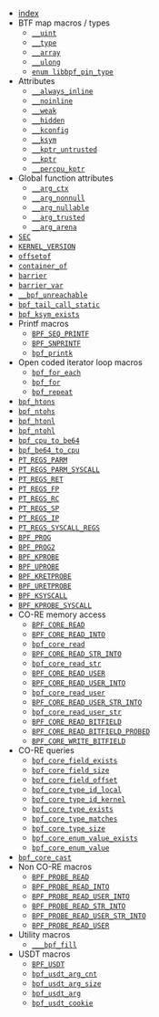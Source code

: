 - [index](index.md)
- BTF map macros / types
  - [`__uint`](__uint.md)
  - [`__type`](__type.md)
  - [`__array`](__array.md)
  - [`__ulong`](__ulong.md)
  - [`enum libbpf_pin_type`](enum-libbpf_pin_type.md)
- Attributes
  - [`__always_inline`](__always_inline.md)
  - [`__noinline`](__noinline.md)
  - [`__weak`](__weak.md)
  - [`__hidden`](__hidden.md)
  - [`__kconfig`](__kconfig.md)
  - [`__ksym`](__ksym.md)
  - [`__kptr_untrusted`](__kptr_untrusted.md)
  - [`__kptr`](__kptr.md)
  - [`__percpu_kptr`](__percpu_kptr.md)
- Global function attributes
  - [`__arg_ctx`](__arg_ctx.md)
  - [`__arg_nonnull`](__arg_nonnull.md)
  - [`__arg_nullable`](__arg_nullable.md)
  - [`__arg_trusted`](__arg_trusted.md)
  - [`__arg_arena`](__arg_arena.md)
- [`SEC`](SEC.md)
- [`KERNEL_VERSION`](KERNEL_VERSION.md)
- [`offsetof`](offsetof.md)
- [`container_of`](container_of.md)
- [`barrier`](barrier.md)
- [`barrier_var`](barrier_var.md)
- [`__bpf_unreachable`](__bpf_unreachable.md)
- [`bpf_tail_call_static`](bpf_tail_call_static.md)
- [`bpf_ksym_exists`](bpf_ksym_exists.md)
- <nospell>Printf macros</nospell>
  - [`BPF_SEQ_PRINTF`](bpf_seq_printf.md)
  - [`BPF_SNPRINTF`](bpf_snprintf.md)
  - [`bpf_printk`](bpf_printk.md)
- Open coded iterator loop macros
  - [`bpf_for_each`](bpf_for_each.md)
  - [`bpf_for`](bpf_for.md)
  - [`bpf_repeat`](bpf_repeat.md)
- [`bpf_htons`](bpf_htons.md)
- [`bpf_ntohs`](bpf_ntohs.md)
- [`bpf_htonl`](bpf_htonl.md)
- [`bpf_ntohl`](bpf_ntohl.md)
- [`bpf_cpu_to_be64`](bpf_cpu_to_be64.md)
- [`bpf_be64_to_cpu`](bpf_be64_to_cpu.md)
- [`PT_REGS_PARM`](PT_REGS_PARM.md)
- [`PT_REGS_PARM_SYSCALL`](PT_REGS_PARM_SYSCALL.md)
- [`PT_REGS_RET`](PT_REGS_RET.md)
- [`PT_REGS_FP`](PT_REGS_FP.md)
- [`PT_REGS_RC`](PT_REGS_RC.md)
- [`PT_REGS_SP`](PT_REGS_SP.md)
- [`PT_REGS_IP`](PT_REGS_IP.md)
- [`PT_REGS_SYSCALL_REGS`](PT_REGS_SYSCALL_REGS.md)
- [`BPF_PROG`](BPF_PROG.md)
- [`BPF_PROG2`](BPF_PROG2.md)
- [`BPF_KPROBE`](BPF_KPROBE.md)
- [`BPF_UPROBE`](BPF_UPROBE.md)
- [`BPF_KRETPROBE`](BPF_KRETPROBE.md)
- [`BPF_URETPROBE`](BPF_URETPROBE.md)
- [`BPF_KSYSCALL`](BPF_KSYSCALL.md)
- [`BPF_KPROBE_SYSCALL`](BPF_KPROBE_SYSCALL.md)
- CO-RE memory access
  - [`BPF_CORE_READ`](BPF_CORE_READ.md)
  - [`BPF_CORE_READ_INTO`](BPF_CORE_READ_INTO.md)
  - [`bpf_core_read`](bpf_core_read.md)
  - [`BPF_CORE_READ_STR_INTO`](BPF_CORE_READ_STR_INTO.md)
  - [`bpf_core_read_str`](bpf_core_read_str.md)
  - [`BPF_CORE_READ_USER`](BPF_CORE_READ_USER.md)
  - [`BPF_CORE_READ_USER_INTO`](BPF_CORE_READ_USER_INTO.md)
  - [`bpf_core_read_user`](bpf_core_read_user.md)
  - [`BPF_CORE_READ_USER_STR_INTO`](BPF_CORE_READ_USER_STR_INTO.md)
  - [`bpf_core_read_user_str`](bpf_core_read_user_str.md)
  - [`BPF_CORE_READ_BITFIELD`](BPF_CORE_READ_BITFIELD.md)
  - [`BPF_CORE_READ_BITFIELD_PROBED`](BPF_CORE_READ_BITFIELD_PROBED.md)
  - [`BPF_CORE_WRITE_BITFIELD`](BPF_CORE_WRITE_BITFIELD.md)
- CO-RE queries
  - [`bpf_core_field_exists`](bpf_core_field_exists.md)
  - [`bpf_core_field_size`](bpf_core_field_size.md)
  - [`bpf_core_field_offset`](bpf_core_field_offset.md)
  - [`bpf_core_type_id_local`](bpf_core_type_id_local.md)
  - [`bpf_core_type_id_kernel`](bpf_core_type_id_kernel.md)
  - [`bpf_core_type_exists`](bpf_core_type_exists.md)
  - [`bpf_core_type_matches`](bpf_core_type_matches.md)
  - [`bpf_core_type_size`](bpf_core_type_size.md)
  - [`bpf_core_enum_value_exists`](bpf_core_enum_value_exists.md)
  - [`bpf_core_enum_value`](bpf_core_enum_value.md)
- [`bpf_core_cast`](bpf_core_cast.md)
- Non CO-RE macros
  - [`BPF_PROBE_READ`](BPF_PROBE_READ.md)
  - [`BPF_PROBE_READ_INTO`](BPF_PROBE_READ_INTO.md)
  - [`BPF_PROBE_READ_USER_INTO`](BPF_PROBE_READ_USER_INTO.md)
  - [`BPF_PROBE_READ_STR_INTO`](BPF_PROBE_READ_STR_INTO.md)
  - [`BPF_PROBE_READ_USER_STR_INTO`](BPF_PROBE_READ_USER_STR_INTO.md)
  - [`BPF_PROBE_READ_USER`](BPF_PROBE_READ_USER.md)
- Utility macros
  - [`___bpf_fill`](___bpf_fill.md)
- USDT macros
  - [`BPF_USDT`](BPF_USDT.md)
  - [`bpf_usdt_arg_cnt`](bpf_usdt_arg_cnt.md)
  - [`bpf_usdt_arg_size`](bpf_usdt_arg_size.md)
  - [`bpf_usdt_arg`](bpf_usdt_arg.md)
  - [`bpf_usdt_cookie`](bpf_usdt_cookie.md)

